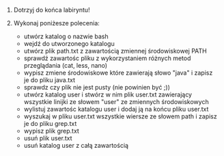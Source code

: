 1. Dotrzyj do końca labiryntu!

2. Wykonaj poniżesze polecenia:
   * utwórz katalog o nazwie bash 
   * wejdź do utworzonego katalogu
   * utwórz plik path.txt z zawartością zmiennej środowiskowej PATH
   * sprawdź zawartośc pliku z wykorzystaniem różnych metod przeglądania (cat, less, nano) 
   * wypisz zmiene środowiskowe które zawierają słowo "java" i zapisz je do
    pliku java.txt
   * sprawdz czy plik nie jest pusty (nie powinien być ;))
   * utwórz katalog user i stwórz w nim plik user.txt zawierający wszystkie
    linijki ze słowem "user" ze zmiennych środowiskowych
   * wylistuj zawartośc katalogu user i dodaj ją na końcu pliku user.txt 
   * wyszukaj w pliku user.txt wszystkie wiersze ze słowem path i zapisz je 
   do pliku grep.txt
   * wypisz plik grep.txt 
   * usuń plik user.txt
   * usuń katalog user z całą zawartością 

